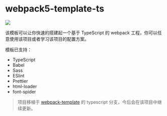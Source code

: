# webpack5-template-ts

![](https://img.shields.io/badge/TPL-webpack5--template--ts-blue)

该模板可以让你快速的搭建起一个基于 TypeScript 的 webpack 工程，你可以任意使用该项目或者学习该项目的配置方案。

模板已支持：

- TypeScript
- Babel
- Sass
- ESlint
- Prettier
- html-loader
- font-spider

> 项目移植于 [webpack-template](https://github.com/EsunR/webpack-template) 的 typescript 分支，今后会在该项目中继续更新。


